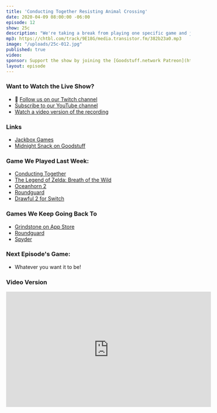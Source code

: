 ```yaml
---
title: 'Conducting Together Resisting Animal Crossing'
date: 2020-04-09 08:00:00 -06:00
episode: 12
show: 25c
description: "We're taking a break from playing one specific game and just talking about the games we're playing as we isolate in home with kids and family. And definitely not buying Animal Crossing."
mp3: https://chtbl.com/track/9E18G/media.transistor.fm/382b23a0.mp3
image: "/uploads/25c-012.jpg"
published: true
video:
sponsor: Support the show by joining the [Goodstuff.network Patreon](https://www.patreon.com/goodstuff)
layout: episode
---
```


### Want to Watch the Live Show?

* 💙 [Follow us on our Twitch channel](https://goodstuff.network/twitch/)
* [Subscribe to our YouTube channel](https://www.youtube.com/user/goodstuffdotfm?sub_confirmation=1)
* [Watch a video version of the recording](https://www.youtube.com/watch?v=qMrQjdKYTjU)

### Links

* [Jackbox Games](https://www.jackboxgames.com/)
* [Midnight Snack on Goodstuff](https://goodstuff.network/midnightsnack/)

### Game We Played Last Week:

* [Conducting Together](https://www.nintendo.com/games/detail/conduct-together-switch/)
* [The Legend of Zelda: Breath of the Wild](https://www.nintendo.com/games/detail/the-legend-of-zelda-breath-of-the-wild-switch/)
* [Oceanhorn 2](https://apps.apple.com/us/app/oceanhorn-2/id1141837408)
* [Roundguard](https://apps.apple.com/us/app/roundguard/id1484566760)
* [Drawful 2 for Switch](https://www.nintendo.com/games/detail/drawful-2-switch/)

### Games We Keep Going Back To

* [Grindstone on App Store](https://apps.apple.com/us/app/grindstone/id1357426636?itscg=30800&itsct=grindstone)
* [Roundguard](https://apps.apple.com/us/app/roundguard/id1489068221?mt=12)
* [Spyder](https://apps.apple.com/us/app/spyder/id1443839718)

### Next Episode's Game:

* Whatever you want it to be!

### Video Version

<iframe width="560" height="315" src="https://www.youtube-nocookie.com/embed/qMrQjdKYTjU" frameborder="0" allow="accelerometer; autoplay; encrypted-media; gyroscope; picture-in-picture" allowfullscreen></iframe>